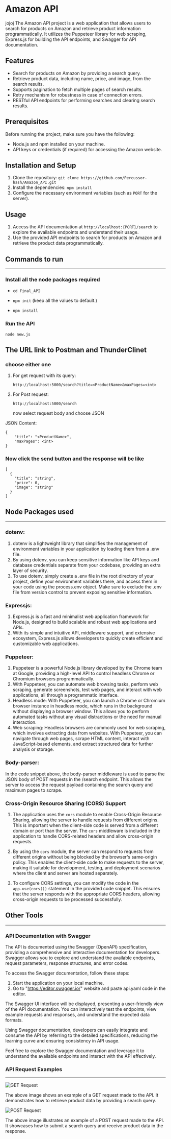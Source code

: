 # Amazon API
jojoj
The Amazon API project is a web application that allows users to search for products on Amazon and retrieve product information programmatically. It utilizes the Puppeteer library for web scraping, Express.js for building the API endpoints, and Swagger for API documentation.

## Features

- Search for products on Amazon by providing a search query.
- Retrieve product data, including name, price, and image, from the search results.
- Supports pagination to fetch multiple pages of search results.
- Retry mechanism for robustness in case of connection errors.
- RESTful API endpoints for performing searches and clearing search results.

## Prerequisites

Before running the project, make sure you have the following:

- Node.js and npm installed on your machine.
- API keys or credentials (if required) for accessing the Amazon website.

## Installation and Setup

1. Clone the repository: `git clone https://github.com/Percussor-hash/Amazon_API.git`
2. Install the dependencies: `npm install`
3. Configure the necessary environment variables (such as `PORT` for the server).

## Usage

1. Access the API documentation at `http://localhost:{PORT}/search` to explore the available endpoints and understand their usage.
2. Use the provided API endpoints to search for products on Amazon and retrieve the product data programmatically.


## Commands to run
<hr>

### Install all the node packages required
* ```cd Final_API```

* ```npm init``` (keep all the values to default.)

* ```npm install```

### Run the API
```node new.js```

## The URL link to Postman and ThunderClinet
### choose either one
1. For get request with its query:

    ```http://localhost:5000/search?title=<ProductName>&maxPages=<int>```

2. For Post request:

    ```http://localhost:5000/search```

    now select request body and choose JSON

JSON Content:

```
{ 
    "title": "<ProductName>", 
    "maxPages": <int>
}
```

### Now click the send button and the response will be like

``` 
[
  {
    "title": "string",
    "price": 0,
    "image": "string"
  }
]
```


## Node Packages used
<hr>

### dotenv:
1. dotenv is a lightweight library that simplifies the management of environment variables in your application by loading them from a .env file.
2. By using dotenv, you can keep sensitive information like API keys and database credentials separate from your codebase, providing an extra layer of security.
3. To use dotenv, simply create a .env file in the root directory of your project, define your environment variables there, and access them in your code using the process.env object. Make sure to exclude the .env file from version control to prevent exposing sensitive information.

### Expressjs:
1. Express.js is a fast and minimalist web application framework for Node.js, designed to build scalable and robust web applications and APIs.
2. With its simple and intuitive API, middleware support, and extensive ecosystem, Express.js allows developers to quickly create efficient and customizable web applications.

### Puppeteer:
1. Puppeteer is a powerful Node.js library developed by the Chrome team at Google, providing a high-level API to control headless Chrome or Chromium browsers programmatically.
2. With Puppeteer, you can automate web browsing tasks, perform web scraping, generate screenshots, test web pages, and interact with web applications, all through a programmatic interface.
3. Headless mode: With Puppeteer, you can launch a Chrome or Chromium browser instance in headless mode, which runs in the background without displaying a browser window. This allows you to perform automated tasks without any visual distractions or the need for manual interaction.
4. Web scraping: Headless browsers are commonly used for web scraping, which involves extracting data from websites. With Puppeteer, you can navigate through web pages, scrape HTML content, interact with JavaScript-based elements, and extract structured data for further analysis or storage.

### Body-parser:
In the code snippet above, the body-parser middleware is used to parse the JSON body of POST requests in the /search endpoint. This allows the server to access the request payload containing the search query and maximum pages to scrape.

### Cross-Origin Resource Sharing (CORS) Support

1. The application uses the `cors` module to enable Cross-Origin Resource Sharing, allowing the server to handle requests from different origins. This is important when the client-side code is served from a different domain or port than the server. The `cors` middleware is included in the application to handle CORS-related headers and allow cross-origin requests.

2. By using the `cors` module, the server can respond to requests from different origins without being blocked by the browser's same-origin policy. This enables the client-side code to make requests to the server, making it suitable for development, testing, and deployment scenarios where the client and server are hosted separately.

3. To configure CORS settings, you can modify the code in the `app.use(cors())` statement in the provided code snippet. This ensures that the server responds with the appropriate CORS headers, allowing cross-origin requests to be processed successfully.

## Other Tools
<hr>

### API Documentation with Swagger

The API is documented using the Swagger (OpenAPI) specification, providing a comprehensive and interactive documentation for developers. Swagger allows you to explore and understand the available endpoints, request parameters, response structures, and error codes.

To access the Swagger documentation, follow these steps:

1. Start the application on your local machine.
2. Go to "https://editor.swagger.io/" website and paste api.yaml code in the editor. 

The Swagger UI interface will be displayed, presenting a user-friendly view of the API documentation. You can interactively test the endpoints, view example requests and responses, and understand the expected data formats.

Using Swagger documentation, developers can easily integrate and consume the API by referring to the detailed specifications, reducing the learning curve and ensuring consistency in API usage.

Feel free to explore the Swagger documentation and leverage it to understand the available endpoints and interact with the API effectively.

### API Request Examples
<hr>

![GET Request](Images/get.png)

The above image shows an example of a GET request made to the API. It demonstrates how to retrieve product data by providing a search query.

![POST Request](Images/post.png)

The above image illustrates an example of a POST request made to the API. It showcases how to submit a search query and receive product data in the response.

